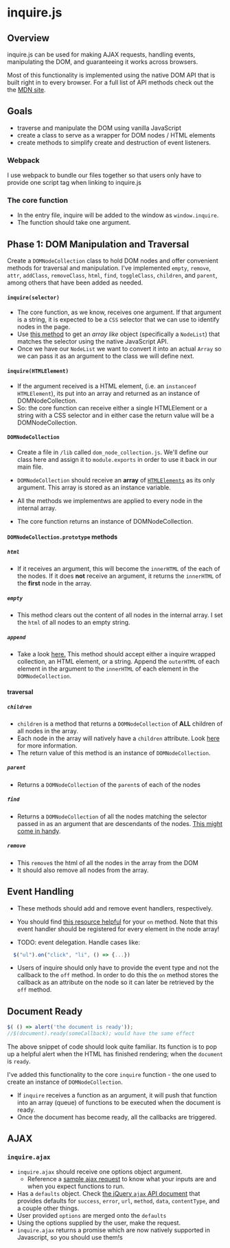 # inquire.js

## Overview
inquire.js can be used for making AJAX requests, handling
events, manipulating the DOM, and guaranteeing it works across browsers.

Most of this functionality is implemented using the native DOM API
that is built right in to every browser. For a full list of API methods check
out the the [MDN site][document-apis].

## Goals

+ traverse and manipulate the DOM using vanilla JavaScript
+ create a class to serve as a wrapper for DOM nodes / HTML elements
+ create methods to simplify create and destruction of event listeners.

### Webpack

I use webpack to bundle our files together so that users only have to provide one script tag when linking to inquire.js

### The core function

* In the entry file, inquire will be added to the window as `window.inquire`.
* The function should take one argument.

## Phase 1: DOM Manipulation and Traversal

Create a `DOMNodeCollection` class to hold DOM nodes and offer
convenient methods for traversal and manipulation. I've implemented
`empty`, `remove`, `attr`, `addClass`, `removeClass`, `html`, `find`, `toggleClass`,
`children`, and `parent`, among others that have been added as needed.

#### `inquire(selector)`
* The core function, as we know, receives one argument. If that argument
  is a string, it is expected to be a `CSS` selector that we can use to
  identify nodes in the page.
* Use [this method][querySelectorAll] to get an *array like* object
  (specifically a `NodeList`) that matches the selector using the native
  JavaScript API.
* Once we have our `NodeList` we want to convert it into an actual
  `Array` so we can pass it as an argument to the class we will define
  next.

#### `inquire(HTMLElement)`
* If the argument received is a HTML element, (i.e. an `instanceof`
  `HTMLElement`), its put into an array and returned as an instance of DOMNodeCollection.
* So: the core function can receive either a single HTMLElement or a
  string with a CSS selector and in either case the return value will be a DOMNodeCollection.

#### `DOMNodeCollection`

* Create a file in `/lib` called `dom_node_collection.js`. We'll define our class
here and assign it to `module.exports` in order to use it back in our main file.

* `DOMNodeCollection` should receive an
**array** of [`HTMLElements`][htmlelement] as its only argument. This array is stored as an instance variable.

* All the methods we implementws are applied to every node in the
  internal array.
* The core function returns an instance of DOMNodeCollection.


#### `DOMNodeCollection.prototype` methods
##### `html`
* If it receives an argument, this will become the `innerHTML` of the each of the nodes. If it does **not** receive an
  argument, it returns the `innerHTML` of the **first** node
  in the array.

##### `empty`
* This method clears out the content of all nodes in the internal array. I set the `html` of all nodes to an empty string.

##### `append`
* Take a look [here.][append] This method should accept either a inquire
wrapped collection, an HTML element, or a string. Append the `outerHTML`
of each element in the argument to the `innerHTML` of each element in the
`DOMNodeCollection`.

#### traversal
##### `children`
* `children` is a method that returns a `DOMNodeCollection` of
  **ALL** children of all nodes in the array.
* Each node in the array will natively have a `children` attribute. Look
  [here][children] for more information.
* The return value of this method is an instance of `DOMNodeCollection`.

##### `parent`
* Returns a `DOMNodeCollection` of the `parent`s of each of the nodes

##### `find`
* Returns a `DOMNodeCollection` of all the nodes matching the selector
  passed in as an argument that are descendants of the nodes.
  [This might come in handy][elementqueryselectorall].

##### `remove`
* This `remove`s the html of all the nodes in the array from the DOM
* It should also remove all nodes from the array.

## Event Handling
* These methods should add and remove event handlers, respectively.

* You should find [this resource helpful][addeventlistener] for your `on` method.
Note that this event handler should be registered for every element in the node array!

* TODO: event delegation. Handle cases like:
```javascript
  $("ul").on("click", "li", () => {...})
```

* Users of inquire should only have to provide the event type and not the callback to the
`off` method. In order to do this the `on` method stores the
callback as an attribute on the node so it can later be retrieved by the `off` method.

## Document Ready
```javascript
$( () => alert('the document is ready'));
//$(document).ready(someCallback); would have the same effect
```

The above snippet of code should look quite familiar. Its function is to
pop up a helpful alert when the HTML has finished rendering; when the
`document` is `ready`.

I've added this functionality to the core `inquire` function - the one used to create an instance of
`DOMNodeCollection`.

* If `inquire` receives a function as an argument, it will push
  that function into an array (queue) of functions to be executed when the document is ready.
* Once the document has become ready, all the callbacks are triggered.

## AJAX

### `inquire.ajax`

* `inquire.ajax` should receive one options object argument.  
  * Reference a [sample ajax request][sample-ajax-request] to know what your inputs are and when you expect functions to run.
* Has a `defaults` object. Check [the jQuery `ajax` API document][jquery_ajax]
  that provides defaults for `success`, `error`, `url`, `method`, `data`, `contentType`, and a couple other things.
* User provided `options` are merged onto the `defaults`
* Using the options supplied by the user, make the request.
* `inquire.ajax` returns a promise which are now natively supported in Javascript, so you should use them!s

[jquery]: http://api.jquery.com/
[jquery-library]: https://developers.google.com/speed/libraries/#jquery
[document-apis]: https://developer.mozilla.org/en-US/
[append]: http://api.jquery.com/append/
[promise-reading]: ../../readings/promises.md
[promise_doc]: http://www.2ality.com/2014/09/es6-promises-foundations.html
[htmlelement]: https://developer.mozilla.org/en-US/docs/Web/API/element
[children]: https://developer.mozilla.org/en-US/docs/Web/API/ParentNode/children
[elementqueryselectorall]: https://developer.mozilla.org/en-US/docs/Web/API/Element/querySelectorAll
[queryselectorall]: https://developer.mozilla.org/en-US/docs/Web/API/Document/querySelectorAll
[addeventlistener]: https://developer.mozilla.org/en-US/docs/Web/API/EventTarget/addEventListener
[removeeventlistener]: https://developer.mozilla.org/en-US/docs/Web/API/EventTarget/removeEventListener
[sample-ajax-request]: ../../readings/simple-ajax-example.md
[jquery_ajax]: http://api.jquery.com/jquery.ajax/
[vanilla_ajax]: ../../readings/vanilla_ajax.md

